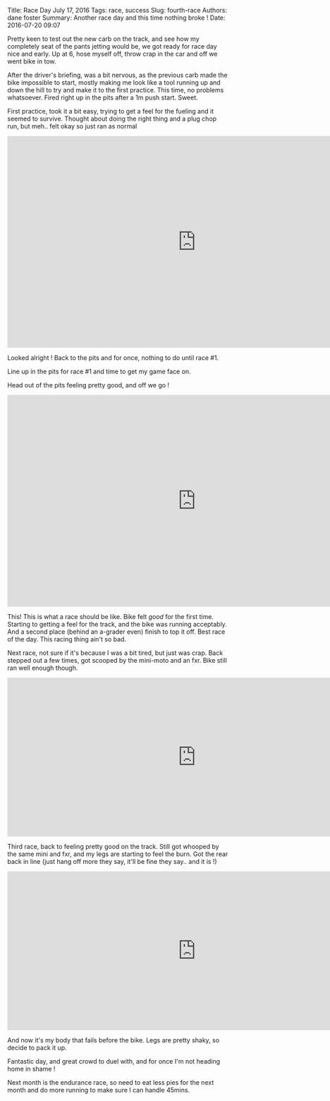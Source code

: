 Title: Race Day July 17, 2016
Tags: race, success
Slug: fourth-race
Authors: dane foster
Summary: Another race day and this time nothing broke !
Date: 2016-07-20 09:07

Pretty keen to test out the new carb on the track, and see how my completely seat of the pants jetting would be, we got ready for race day nice and early. Up at 6, hose myself off, throw crap in the car and off we went bike in tow.

After the driver's briefing, was a bit nervous, as the previous carb made the bike impossible to start, mostly making me look like a tool running up and down the hill to try and make it to the first practice. This time, no problems whatsoever. Fired right up in the pits after a 1m push start. Sweet.

First practice, took it a bit easy, trying to get a feel for the fueling and it seemed to survive. Thought about doing the right thing and a plug chop run, but meh.. felt okay so just ran as normal

<iframe width="854" height="480" src="https://www.youtube.com/embed/8m5IckGzk1Y" frameborder="0" allowfullscreen></iframe>

Looked alright ! Back to the pits and for once, nothing to do until race #1.

Line up in the pits for race #1 and time to get my game face on.

Head out of the pits feeling pretty good, and off we go !

<iframe width="854" height="480" src="https://www.youtube.com/embed/h0vMS3o9xH8" frameborder="0" allowfullscreen></iframe>

This! This is what a race should be like. Bike felt *good* for the first time. Starting to getting a feel for the track, and the bike was running acceptably. And a second place (behind an a-grader even) finish to top it off. Best race of the day. This racing thing ain't so bad.

Next race, not sure if it's because I was a bit tired, but just was crap. Back stepped out a few times, got scooped by the mini-moto and an fxr. Bike still ran well enough though.

<iframe width="854" height="360" src="https://www.youtube.com/embed/JsaJFepl9Aw" frameborder="0" allowfullscreen></iframe>


Third race, back to feeling pretty good on the track. Still got whooped by the same mini and fxr, and my legs are starting to feel the burn. Got the rear back in line (just hang off more they say, it'll be fine they say.. and it is !)

<iframe width="854" height="360" src="https://www.youtube.com/embed/rYp043uSBVM" frameborder="0" allowfullscreen></iframe>

And now it's my body that fails before the bike. Legs are pretty shaky, so decide to pack it up.

Fantastic day, and great crowd to duel with, and for once I'm not heading home in shame !

Next month is the endurance race, so need to eat less pies for the next month and do more running to make sure I can handle 45mins.
